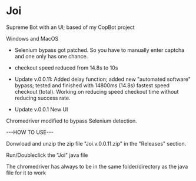 # Joi
Supreme Bot with an UI; based of my CopBot project

Windows and MacOS

- Selenium bypass got patched. So you have to manually enter captcha and one only has one chance.

- checkout speed reduced from 14.8s to 10s

- Update v.0.0.11: Added delay function; added new "automated software" bypass; tested and finished with 14800ms (14.8s) fastest speed checkout (total). Working on reducing speed checkout time without reducing success rate.

- Update v.0.0.1 New UI

Chromedriver modified to bypass Selenium detection.

---HOW TO USE---

Donwload and unzip the zip file "Joi.v.0.0.11.zip" in the "Releases" section.

Run/Doubleclick the "Joi" java file

The chromedriver has always to be in the same folder/directory as the java file for it to work

